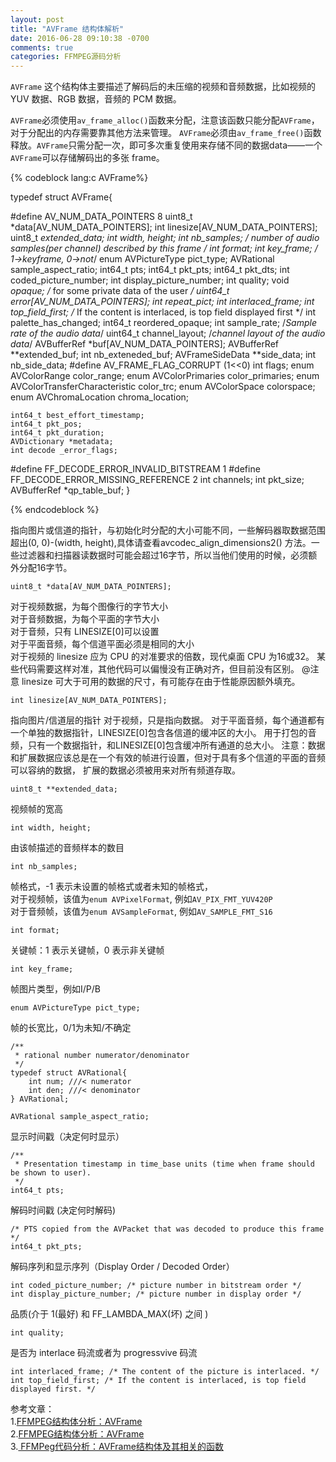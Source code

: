 ```yaml
---
layout: post
title: "AVFrame 结构体解析"
date: 2016-06-28 09:10:38 -0700
comments: true
categories: FFMPEG源码分析 
---
```


`AVFrame` 这个结构体主要描述了解码后的未压缩的视频和音频数据，比如视频的 YUV 数据、RGB 数据，音频的 PCM 数据。  
<!--more-->

`AVFrame`必须使用`av_frame_alloc()`函数来分配，注意该函数只能分配`AVFrame`，对于分配出的内存需要靠其他方法来管理。
`AVFrame`必须由`av_frame_free()`函数释放。`AVFrame`只需分配一次，即可多次重复使用来存储不同的数据data——一个`AVFrame`可以存储解码出的多张 frame。

{% codeblock lang:c AVFrame%}

typedef struct AVFrame{

#define AV_NUM_DATA_POINTERS 8
	uint8_t *data[AV_NUM_DATA_POINTERS];
	int linesize[AV_NUM_DATA_POINTERS];
	uint8_t **extended_data;
	int width, height;
	int nb_samples; /* number of audio samples(per channel) described by this frame */
	int format;
	int key_frame; /* 1->keyframe, 0->not*/
	enum AVPictureType pict_type;
	AVRational sample_aspect_ratio;
	int64_t pts;
	int64_t pkt_pts;
	int64_t pkt_dts;
	int coded_picture_number;
	int display_picture_number;
	int quality;
	void *opaque; /* for some private data of the user */
	uint64_t error[AV_NUM_DATA_POINTERS];
	int repeat_pict;
	int interlaced_frame;
	int top_field_first;	/* If the content is interlaced, is top field displayed first */
	int palette_has_changed;
    int64_t reordered_opaque;
    int sample_rate;    /*Sample rate of the audio data*/
    uint64_t channel_layout; /*channel layout of the audio data*/
    AVBufferRef *buf[AV_NUM_DATA_POINTERS];
    AVBufferRef **extended_buf;
    int nb_exteneded_buf;
    AVFrameSideData **side_data;
    int nb_side_data;
#define AV_FRAME_FLAG_CORRUPT   (1<<0)
    int flags;
    enum AVColorRange color_range;
    enum AVColorPrimaries color_primaries;
    enum AVColorTransferCharacteristic color_trc;
    enum AVColorSpace colorspace;
    enum AVChromaLocation chroma_location;

    int64_t best_effort_timestamp;
    int64_t pkt_pos;
    int64_t pkt_duration;
    AVDictionary *metadata;
    int decode _error_flags;
#define FF_DECODE_ERROR_INVALID_BITSTREAM   1
#define FF_DECODE_ERROR_MISSING_REFERENCE   2
    int channels;
    int pkt_size;
    AVBufferRef *qp_table_buf;
}

{% endcodeblock %}

指向图片或信道的指针，与初始化时分配的大小可能不同，一些解码器取数据范围超出(0, 0)-(width, height),具体请查看avcodec_align_dimensions2() 方法。一些过滤器和扫描器读数据时可能会超过16字节，所以当他们使用的时候，必须额外分配16字节。  
```
uint8_t *data[AV_NUM_DATA_POINTERS];
```

对于视频数据，为每个图像行的字节大小  
对于音频数据，为每个平面的字节大小  
对于音频，只有 LINESIZE[0]可以设置  
对于平面音频，每个信道平面必须是相同的大小  
对于视频的 linesize 应为 CPU 的对准要求的倍数，现代桌面 CPU 为16或32。
某些代码需要这样对准，其他代码可以偏慢没有正确对齐，但目前没有区别。
@注意 linesize 可大于可用的数据的尺寸，有可能存在由于性能原因额外填充。 
```
int linesize[AV_NUM_DATA_POINTERS];
```

指向图片/信道层的指针 
对于视频，只是指向数据。
对于平面音频，每个通道都有一个单独的数据指针，LINESIZE[0]包含各信道的缓冲区的大小。
用于打包的音频，只有一个数据指针，和LINESIZE[0]包含缓冲所有通道的总大小。
注意：数据和扩展数据应该总是在一个有效的帧进行设置，但对于具有多个信道的平面的音频可以容纳的数据，
扩展的数据必须被用来对所有频道存取。
```
uint8_t **extended_data;
```

视频帧的宽高  
```
int width, height;
```

由该帧描述的音频样本的数目  
```
int nb_samples;
```

帧格式，-1 表示未设置的帧格式或者未知的帧格式，  
对于视频帧，该值为`enum AVPixelFormat`, 例如`AV_PIX_FMT_YUV420P`  
对于音频帧，该值为`enum AVSampleFormat`, 例如`AV_SAMPLE_FMT_S16`  
```
int format;
```

关键帧：1 表示关键帧，0 表示非关键帧  
```
int key_frame;
```

帧图片类型，例如I/P/B  
```
enum AVPictureType pict_type;
```

帧的长宽比，0/1为未知/不确定
```
/**
 * rational number numerator/denominator
 */
typedef struct AVRational{
    int num; ///< numerator
    int den; ///< denominator
} AVRational;

AVRational sample_aspect_ratio;
```

显示时间戳（决定何时显示）
```
/**
 * Presentation timestamp in time_base units (time when frame should be shown to user).
 */
int64_t pts;
```

解码时间戳 (决定何时解码)  
```
/* PTS copied from the AVPacket that was decoded to produce this frame */
int64_t pkt_pts;
```

解码序列和显示序列（Display Order / Decoded Order）  
```
int coded_picture_number; /* picture number in bitstream order */
int display_picture_number; /* picture number in display order */
```

品质(介于 1(最好) 和 FF_LAMBDA_MAX(坏) 之间 )  
```
int quality;
```

是否为 interlace 码流或者为 progressvive 码流
```
int interlaced_frame; /* The content of the picture is interlaced. */
int top_field_first; /* If the content is interlaced, is top field displayed first. */
```

参考文章：  
1.[FFMPEG结构体分析：AVFrame](http://blog.csdn.net/leixiaohua1020/article/details/14214577)  
2.[FFMPEG结构体分析：AVFrame](http://www.jianshu.com/p/18fa498eb19e)  
3.[ FFMPeg代码分析：AVFrame结构体及其相关的函数](http://blog.csdn.net/shaqoneal/article/details/16959671)  

